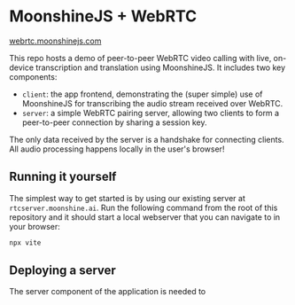 # MoonshineJS + WebRTC

[webrtc.moonshinejs.com](https://webrtc.moonshinejs.com)

This repo hosts a demo of peer-to-peer WebRTC video calling with live, on-device transcription and translation using MoonshineJS. It includes two key components:

-   `client`: the app frontend, demonstrating the (super simple) use of MoonshineJS for transcribing the audio stream received over WebRTC.
-   `server`: a simple WebRTC pairing server, allowing two clients to form a peer-to-peer connection by sharing a session key.

The only data received by the server is a handshake for connecting clients. All audio processing happens locally in the user's browser!

## Running it yourself

The simplest way to get started is by using our existing server at `rtcserver.moonshine.ai`. Run the following command from the root of this repository and it should start a local webserver that you can navigate to in your browser:

```bash
npx vite
```

## Deploying a server

The server component of the application is needed to 